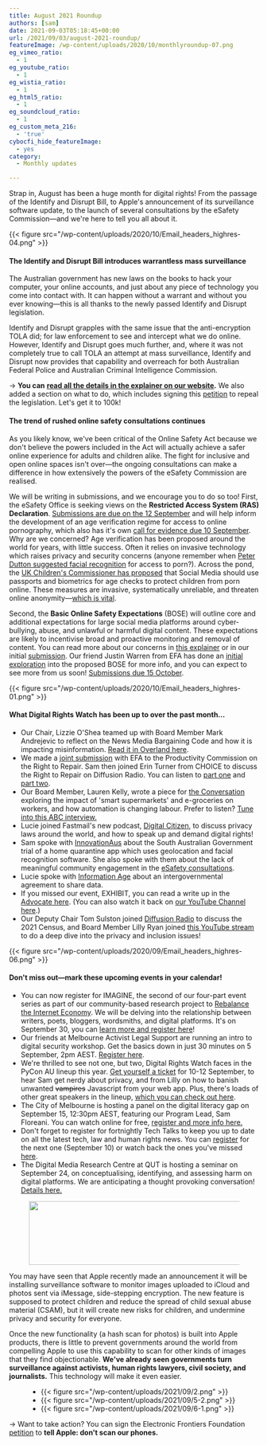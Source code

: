 ```yaml
---
title: August 2021 Roundup
authors: [sam]
date: 2021-09-03T05:18:45+00:00
url: /2021/09/03/august-2021-roundup/
featureImage: /wp-content/uploads/2020/10/monthlyroundup-07.png
eg_vimeo_ratio:
  - 1
eg_youtube_ratio:
  - 1
eg_wistia_ratio:
  - 1
eg_html5_ratio:
  - 1
eg_soundcloud_ratio:
  - 1
eg_custom_meta_216:
  - 'true'
cybocfi_hide_featureImage:
  - yes
category:
  - Monthly updates

---
```



Strap in, August has been a huge month for digital rights! From the passage of the Identify and Disrupt Bill, to Apple's announcement of its surveillance software update, to the launch of several consultations by the eSafety Commission—and we're here to tell you all about it.

<div class="wp-block-image">
{{< figure src="/wp-content/uploads/2020/10/Email_headers_highres-04.png" >}}
</div>

#### **The Identify and Disrupt Bill introduces warrantless mass surveillance**

The Australian government has new laws on the books to hack your computer, your online accounts, and just about any piece of technology you come into contact with. It can happen without a warrant and without you ever knowing—this is all thanks to the newly passed Identify and Disrupt legislation.

Identify and Disrupt grapples with the same issue that the anti-encryption TOLA did; for law enforcement to see and intercept what we do online. However, Identify and Disrupt goes much further, and, where it was not completely true to call TOLA an attempt at mass surveillance, Identify and Disrupt now provides that capability and overreach for both Australian Federal Police and Australian Criminal Intelligence Commission.

→ **You can** [**read all the details in the explainer on our website**][1]**.** We also added a section on what to do, which includes signing this [petition][2] to repeal the legislation. Let's get it to 100k!

#### **The trend of rushed online safety consultations continues**

As you likely know, we've been critical of the Online Safety Act because we don't believe the powers included in the Act will actually achieve a safer online experience for adults and children alike. The fight for inclusive and open online spaces isn't over—the ongoing consultations can make a difference in how extensively the powers of the eSafety Commission are realised.

We will be writing in submissions, and we encourage you to do so too! First, the eSafety Office is seeking views on the **Restricted Access System (RAS) Declaration**. [Submissions are due on the 12 September][3] and will help inform the development of an age verification regime for access to online pornography, which also has it's own [call for evidence due 10 September][4]. Why are we concerned? Age verification has been proposed around the world for years, with little success. Often it relies on invasive technology which raises privacy and security concerns (anyone remember when [Peter Dutton suggested facial recognition][5] for access to porn?). Across the pond, the [UK Children's Commissioner has proposed][6] that Social Media should use passports and biometrics for age checks to protect children from porn online. These measures are invasive, systematically unreliable, and threaten online anonymity—[which is vital][7].


Second, the **Basic Online Safety Expectations** (BOSE) will outline core and additional expectations for large social media platforms around cyber-bullying, abuse, and unlawful or harmful digital content. These expectations are likely to incentivise broad and proactive monitoring and removal of content. You can read more about our concerns in [this explainer][8] or in our initial [submission][9]. Our friend Justin Warren from EFA has done an [initial exploration][10] into the proposed BOSE for more info, and you can expect to see more from us soon! [Submissions due 15 October][11].

<div class="wp-block-image">
{{< figure src="/wp-content/uploads/2020/10/Email_headers_highres-01.png" >}}
</div>

#### **What Digital Rights Watch has been up to over the past month&#8230;**

  * Our Chair, Lizzie O'Shea teamed up with Board Member Mark Andrejevic to reflect on the News Media Bargaining Code and how it is impacting misinformation. [Read it in Overland here][12].
  * We made a [joint submission][13] with EFA to the Productivity Commission on the Right to Repair. Sam then joined Erin Turner from CHOICE to discuss the Right to Repair on Diffusion Radio. You can listen to [part one][14] and [part two][15].
  * Our Board Member, Lauren Kelly, wrote a piece for [the Conversation][16] exploring the impact of 'smart supermarkets' and e-groceries on workers, and how automation is changing labour. Prefer to listen? [Tune into this ABC interview.][17]
  * Lucie joined Fastmail's new podcast, [Digital Citizen][18], to discuss privacy laws around the world, and how to speak up and demand digital rights!
  * Sam spoke with [InnovationAus][19] about the South Australian Government trial of a home quarantine app which uses geolocation and facial recognition software. She also spoke with them about the lack of meaningful community engagement in the [eSafety consultations][20].
  * Lucie spoke with [Information Age][21] about an intergovernmental agreement to share data.
  * If you missed our event, EXHIBIT, you can read a write up in the [Advocate here][22]. (You can also watch it back on [our YouTube Channel here][23].)
  * Our Deputy Chair Tom Sulston joined [Diffusion Radio][24] to discuss the 2021 Census, and Board Member Lilly Ryan joined [this YouTube stream][25] to do a deep dive into the privacy and inclusion issues!

<div class="wp-block-image">
{{< figure src="/wp-content/uploads/2020/09/Email_headers_highres-06.png" >}}
</div>

#### **Don't miss out—mark these upcoming events in your calendar!**

  * You can now register for IMAGINE, the second of our four-part event series as part of our community-based research project to <a href="https://u1584542.ct.sendgrid.net/ss/c/atcYNHk4Eh2YdGnwBh-YDG6Q37n30dkALhgPTSkfC_Wo5Ky2O2GFJxmiJmR0Z0czevVFM_AI-KfW88V9rwa3mGFw3esKKa8164dE2usfOJi5PmiVePPp9Ur1nwUB8MZo68_csXSq6FzxG2zfJId0vnE2Rjc9OKKexn37XuCm-GcgDSm3mqKoNveRGB2RjH1nmxNGXW7QtYwYW8TmGRMSJOvZhDUED_MjCVk6cvDF0ULq4IXOR5vVhyHo8fDrjQGXKjCzN0KdHzwO0s-cevh63azOoLe7c331P9yM7UfReeAyeW-Mrx03nvBukeXjtC7CeWiYQwE11PNqJk3pVGUAwnh3t_OZn5m4VYPvbdVfNj8/3f0/-G5JWxrdS-6z9_t_yxYdKQ/h25/eh1GOuw8aKxJpvBcgbBEhvl42ysdUY4PZADK6UCPBZs" target="_blank" rel="noreferrer noopener">Rebalance the Internet Economy</a>. We will be delving into the relationship between writers, poets, bloggers, wordsmiths, and digital platforms. It's on September 30, you can [learn more and register here][26]!
  * Our friends at Melbourne Activist Legal Support are running an intro to digital security workshop. Get the basics down in just 30 minutes on 5 September, 2pm AEST. [Register here][27].
  * We're thrilled to see not one, but two, Digital Rights Watch faces in the PyCon AU lineup this year. [Get yourself a ticket][28] for 10-12 September, to hear Sam get nerdy about privacy, and from Lilly on how to banish unwanted <s>vampires</s> Javascript from your web app. Plus, there's loads of other great speakers in the lineup, [which you can check out here][29].
  * The City of Melbourne is hosting a panel on the digital literacy gap on September 15, 12:30pm AEST, featuring our Program Lead, Sam Floreani. You can watch online for free, [register and more info here.][30]
  * Don't forget to register for fortnightly Tech Talks to keep you up to date on all the latest tech, law and human rights news. You can [register][31] for the next one (September 10) or watch back the ones you've missed [here][32].
  * The Digital Media Research Centre at QUT is hosting a seminar on September 24, on conceptualising, identifying, and assessing harm on digital platforms. We are anticipating a thought provoking conversation! [Details here.][33]

<div class="wp-block-image">
  <figure class="aligncenter size-large is-resized"><img loading="lazy" decoding="async" src="/wp-content/uploads/2020/09/Email_headers_highres-03-1024x171.png" alt="" class="wp-image-7272" width="758" height="128" srcset="/wp-content/uploads/2020/09/Email_headers_highres-03-1024x171.png 1024w, /wp-content/uploads/2020/09/Email_headers_highres-03-300x50.png 300w, /wp-content/uploads/2020/09/Email_headers_highres-03-2048x342.png 2048w" sizes="(max-width: 758px) 100vw, 758px" /></figure>
</div>

You may have seen that Apple recently made an announcement it will be installing surveillance software to monitor images uploaded to iCloud and photos sent via iMessage, side-stepping encryption. The new feature is supposed to protect children and reduce the spread of child sexual abuse material (CSAM), but it will create new risks for children, and undermine privacy and security for everyone.

Once the new functionality (a hash scan for photos) is built into Apple products, there is little to prevent governments around the world from compelling Apple to use this capability to scan for other kinds of images that they find objectionable. **We've already seen governments turn surveillance against activists, human rights lawyers, civil society, and journalists.** This technology will make it even easier.<figure class="wp-block-gallery columns-3 is-cropped wp-block-gallery-14 is-layout-flex wp-block-gallery-is-layout-flex">

<ul class="blocks-gallery-grid">
  <li class="blocks-gallery-item">
{{< figure src="/wp-content/uploads/2021/09/2.png" >}}
  </li>
  <li class="blocks-gallery-item">
{{< figure src="/wp-content/uploads/2021/09/5-2.png" >}}
  </li>
  <li class="blocks-gallery-item">
{{< figure src="/wp-content/uploads/2021/09/6-1.png" >}}
  </li>
</ul></figure>

→ Want to take action? You can sign the Electronic Frontiers Foundation [petition][34] to **tell Apple: don't scan our phones.**

 [1]: https://u1584542.ct.sendgrid.net/ss/c/CMxF4nARlf6wAFa1PSfv0mmZ9RIuK0LyVv5J0Wo3jtI5ZEh3mY6GTWM-pZE8svpZIeHBrLnvIkk0Qk0Z2cbBMhovIMrOnAa9nR1e6b7N0wSDWibpAeMmUsRfFC_btkaERaVfa3V9WanEWt3T55YxOi1VLuQlAJAeZMVkcXj_a84SbIWnTJJI02Sz1TwhqzL20uv_ODXoi-oZzVodc90SlPUiiLmYKl3oQNRlNEIhxPgVU-iwElAMYj8b8YtknLsrlbqUYo5rru4Nlx3Jopzyc1DGeA6SH_zuc-YrSz2fTVVUz8Gx6jfDWpGVZh-72wcMWGLW_B12qZEVornchxR_kEj0Z0r_H7CqYpiKq-kwiuQPOLTXE6bIMsFqe_0g2drWnk8T__1VTQfrQCqKPY3jcg/3f0/-G5JWxrdS-6z9_t_yxYdKQ/h0/0fN2PV4G67ZibIaSA1jQxLNU71n5PPQ4D2__MWl7ly0
 [2]: https://u1584542.ct.sendgrid.net/ss/c/tTBUZwcBH_2q13Ow12s-jZ2h-gZo4dt2A0iVNlolBRzg0RCeDkaPbBIRLKDfNSxLIso-8YH-0KYvgW8t2xykNKnfhlOGcxCQ8cumpHd8xKo50B5xyPum-AKZqsbOpgd-jpH7AHZ7Tujj-i3e-4H5v581kT3BxAE3W2xrt3Yw0GTFRdEdB4rhy0_nc5bUHOX3BNORHt5KdYo29Xxv-EWwWbWYKcizTYwg2vH3LkkB6k5lFM3-nFhhJhMRHd5v9-SFh94oDTDmL38aNflXN4YulqaiTUgaoKmh81a3fFScL2Zz1aLf119iHWQLV5EYSwcPG_SVluxdHk_bhYVTSCFg9wWyHuQAe7NLnFK9CD47yZA9CnCVQxVETcwkZ3xA2RK5/3f0/-G5JWxrdS-6z9_t_yxYdKQ/h1/SlBqswRqC12iy0LaubJQ6KZP7-pFCtkcQfrRwtwmOWo
 [3]: https://u1584542.ct.sendgrid.net/ss/c/atcYNHk4Eh2YdGnwBh-YDNzIlJV4_GrH_ewmHewHjTTIeltI74MXoV-ALQFAEgbGtvHt-pCsIbFb3ZBJ14lyh_TIwUSX3MsQrResSiCibxyCtwTLtmlRXB76W0ZPEbRTSeyyt2RJKo_O2Xfd1SfP3JM-Tnm5lAxZEJAQJGfTjfzhKzJTUvfHTL0R_-F8gBIDFj4rdK3Z09ge5QMK_wivC6h8ERwnlBNnEod3t06_svrGoP6MBEdZMhwR62v-QzeAlo1-EgA09V83wjc1u69267h7E75w7d9wMZlitgFpg2bZZgP68Y8QUyzTa6pnJpvb2cUoZzXDYAPvPIpuxdbvoSFHsBe_BkLaWaOxu20KuZ0t2qGgJ10UZQlkcnF9X7sHJ-YThgtA8--lpKBMEeCIQg/3f0/-G5JWxrdS-6z9_t_yxYdKQ/h2/Mty25Q7CdWC7u11baMTZ4pAKDzzkyS6jYbsNbKMJVRk
 [4]: https://u1584542.ct.sendgrid.net/ss/c/atcYNHk4Eh2YdGnwBh-YDNzIlJV4_GrH_ewmHewHjTTIeltI74MXoV-ALQFAEgbGtvHt-pCsIbFb3ZBJ14lyh6n_kbnG4Ksm3u0g20rcrpDsYgDzePOuzpeVRVd8iFdWAUqzh0TqcNyTAFK9qhBEneoOa_x37WQgCiOe6DOCHPRGDDd0thxW2gWr3xXq8eB0ttqh2H0PctQtoKWp0510F9lBIB4uZ0XCEFAdgld5e4808toqk3yIW4GQ6UFaTnuLEVirhP2FfDE78GDBwlgBkz8jPHMohdR4HH0VaPKds08ees7YeOg6V_VLQVmwRvX_M2A-xMcqyffs0oBnXRXEJV4ljfynoxTI63bXQeZeqZXyPJk81ZhJna9lIFWKbfMhYDGcg2ZnT-2shJGgE8WAhw/3f0/-G5JWxrdS-6z9_t_yxYdKQ/h3/-6ZWIlhXtvvZeSK1aYLda1MO0tzoLiQCsYSuLdoitr0
 [5]: https://u1584542.ct.sendgrid.net/ss/c/atcYNHk4Eh2YdGnwBh-YDDaoH_YJmZr3EvCbTx-WNe0AKP-8OY0J-ENfu2AmpDkf7Jt3RKWN_0Z5aivtkbzxPRLL_yFRmuiLo9eOFWgMWuNuMKihpET9E33-LPx-vRk4_g8rTxOJ5TzM_yiK3dvYjvFNdjun-xIDmHZz-Ml_yA-2lppP3m1BwYlab0PuHmDsjRFmX_aOgKdIL9N31CXtaaec4RyL3k_0Ufmya_yCqLCZtt4yobbdUkuPfGxLtGHmUhYVK9N0yGrrPM7MFeEFRimOZvL79DWx45AAQ4pgRoL_7Hwyn0UcVaWNhSFKSQ7l7FCzuhxLnuRvoaVuh2dixrEHH4PK_-4zc0s7CPxZ4twXb6IZbKy_uQnnjhX7NVjsgMdlAXkQdn0vQPVsGC7d3feLyzMB1LVKLAqtLK0vTGQ/3f0/-G5JWxrdS-6z9_t_yxYdKQ/h4/65z0b8HUQ_z51w0opkLgD1aZxvWXA2bX3OoFrPlaOJg
 [6]: https://u1584542.ct.sendgrid.net/ss/c/atcYNHk4Eh2YdGnwBh-YDLSdG6w5LPZZek4cvZXaIYjtoj5_E_axa80V9h40eAXJRFpvdT1iLMxS78vc7AziLJWL_0maipLEk-1xnXkGX5GBu3Oo8hbpz0s2TShLB1NDYf8icgq6hBc5mwJxAqulMj1ywlXQtEjngTKDBBSAVFqEiJcqs1mTFRawT3WM3TFaMd7HR1-DI_01xXo7uyRVPHOif1WsAEYClbZSyt0PKf3SbQmHZ6fnavO1qYDP57Eq-I_ButlpJw1m-SaoahmAXGmHy7rgbBFzWHED0NrQhK_7D8VOGRDyd0ckbOOWEUZLcMmVhP43ezvUhxDX4z_Oz0tGXUFj7TkhOhdVQUT2_kSoL2L3FwaaVbCH-OXPwychjDYJfsbZxdA05gCkMGHPrtakz8odd3HxEzY9DWuavrA/3f0/-G5JWxrdS-6z9_t_yxYdKQ/h5/9EhX-ZRVLLf7yYVyHFDGDB49yVBEjUY8HkKzN5hgG5s
 [7]: https://u1584542.ct.sendgrid.net/ss/c/CMxF4nARlf6wAFa1PSfv0mmZ9RIuK0LyVv5J0Wo3jtKupaUP7fEDiszgkV52AIiPIqzsTTc2WnzAoHQfajpPNhLv5NVl5YNKPotMc6ahnTgBxN4X_2b-O8wFU2WKCglFt2fptx7juto40ZX9OX48LSE7_k9UdLjfj7Rl7YTNGh54JSGHPIDjMTv_7W1U8qOHP1HJCsuP46Haebf0LZJeot8Hzpto6JBWhzInby110W1BO7PuzKuieLlKTtdF0odu6b2WzIgmFph2UwGVSPVtKQ8-7ddDZEY799wpE9VPurjHrSQVnSp2rxIUMcG9-WHUg5fntXkmhOLnPm44JPIgh4c5OTfbR19YAgMYCeuUWe6cv-cwPi6KQ1AWBMDwm_SlEo6bMLAgVufx2X_Y44M7Hg/3f0/-G5JWxrdS-6z9_t_yxYdKQ/h6/yWALZANSvWsNTSGQoMliUy4qx5hFEnMQRWtP6lqDATo
 [8]: https://u1584542.ct.sendgrid.net/ss/c/CMxF4nARlf6wAFa1PSfv0mmZ9RIuK0LyVv5J0Wo3jtLPXabnO7pZHM0rPPHVmfVok7BjJVqjFsnj57h8bo8V_K7viZDIjZvEVHlSuRwg82-Pqsbgj4WNJLL80dMSpMd6erVkR3gk3JIkrI9YtFv8p4IMyzeQl-xcCyHLwys4R7_BXNi6PvgnxdW3hT7La339oL0DTxmOEz3DcSxABoE5frmjVCCYVdkdi6Hc87dlCRJ1BF12Zfzg-105A9KS_9csNxI21PUtm4KTxw9-mn9Wr088_Ri-a31f8aQDdxAX84dnxDT8PPAnAZuZurDigydHp7OpZXvYgvwTSwNz1uMAV38lPNcqdiX3YNNogoAXRe7pcoLpaI5rbxiJVWG6Jg1-/3f0/-G5JWxrdS-6z9_t_yxYdKQ/h7/PR3F7dcN7ljJOyPcJmw2m3-js-ivIXDytHu8ylYdXSQ
 [9]: https://u1584542.ct.sendgrid.net/ss/c/CMxF4nARlf6wAFa1PSfv0mmZ9RIuK0LyVv5J0Wo3jtLPXabnO7pZHM0rPPHVmfVo8jokC5nFEEUacXPWEAWPrWQgsCtuttyKUrv5gP402yzAv_9DYB3fa6knmGkEP5M6tHZgMuUDwzcPwUTakPW92a97tUN5p0VHluOpBQxHKk-wiXT0nvzwWCv4RQa2L-Hm8pKe7Cr7Rui6ZlS3M5Q8b24TzNF434hxJsaEUR8F3MS4jZNVSIBnqpmAkZW5vwOsFF4EzcpAnNWwGSBKRV0fTe5G-oaoFf5c0OEpTzlPYe643h5NgCgtn5lIrJD9DMIRBX9BgztjUhL0DIO6EW6ikf0aiNi7XMsbrcFwjNsZhxOPFxqjrhBiKL9PIHUPVNXb/3f0/-G5JWxrdS-6z9_t_yxYdKQ/h8/-gPOvveElRGbZEhieBQdiHWyu5SDk4eWKCSnoSKdqVs
 [10]: https://u1584542.ct.sendgrid.net/ss/c/atcYNHk4Eh2YdGnwBh-YDH6PdBFlzhhP0zp0lyf7OcIoi53S4UtezRH3WV6SVzmIkI6fTUlncfjc35GCqZPt2-HtHVxGK_m0eF3oELdgM4S8basKHVwtGwYmKdQUx-ZurCuHC4LQQwEaQdkT9iQMn1KC4VFXiQL3U5tamYC9Dl50cGwEyQETWPIzczHAG3nJVkXuTyb6xoX7bazF7zvCw_6Z0MyvwDKC8GiEqJf-rR9TCLOZ8KOrDPY5j3b5uIIKL2nYjzWkN9o7MkprCSEb8uU-xEK4Rk3YHuGTr6mJ1bgzWP_w2d_7roCIt1OFr-cr0bg5L3tOrDz4zitW9Hq9qA/3f0/-G5JWxrdS-6z9_t_yxYdKQ/h9/hNKh2EZ7coEcXI_eoR7ZsSkQtYK4Tx8LCiR31hwt1os
 [11]: https://u1584542.ct.sendgrid.net/ss/c/atcYNHk4Eh2YdGnwBh-YDHHVhY_WYZr0unFUrior1hawU3DWNe7nLIodD10jnwzA0PV_jqxIxx33PfqNumXA9i7DirCHNiBV9ihESTd5IizGidNbYawHFknhgc7Sel4FexUyIR9pEa0I5AzWdtvtaAScDog5rnKVULBoejtYTootz6eWKj6Ld0pLppZwNg3wGrtIHinLcxVtjuqAm5uKliI0s4Bu0Z8pSWx-A6_PIm5xL7HIKtCthYtS4j8msUWp8ZMYGXjAE1FQnxnTPPtsYKd1LaVsVbI3u2A-8mQsjyV4UsIYMJtlXNZXuNmimta9LxNlqw0SIL8N6FHH_LAPrXWHvs83inajw6YUKOzCKJOUaRFGiE6s6RF_XkRRWEOcHqsHiBRYmLJ92W7OZQzh1wr9gsuz6tjRsGorHI77zbR6Tny5IixkrYwlhfMVIC2iV24rcm_VZ4HHUeYR-SyPxg/3f0/-G5JWxrdS-6z9_t_yxYdKQ/h10/Z9y8wlGZjtMBUS6qaSFoH3ZdJdvu_kfBwmMsw4--w7s
 [12]: https://u1584542.ct.sendgrid.net/ss/c/BqA3LhzOFl92KwaVoz69N0qR3BWkZXYkjMRYGJoSlafminNO8m4Cm1r1Tvy7j9QQJUHH1h1Nen3zFURLn3evw-QHCCP4FDfu6srNpR_QVMiul1onL5oOs_vGmBiwvTXQzhd9ZTNtuP6CDmHLGqMxsVrZT-KgDyR5K7s40DBzqEC0Fy0c7meqpBo_r_j3rqCmeqUHzaCQSGt0ZJKOk8iQBscQONcrlVxjT8lO18BgZmSO9PmlH_IRHkCHNQYq2NhPt8f-ARhD1TdG5PmedNni6OkcBy7PbsshWxvAq_B_I1E3NPtcwBg0O5pgpHxsso3hdHvhW-cKHAQWDl1jE1OA4dElBKNWdFbMdv-5fd-mK84/3f0/-G5JWxrdS-6z9_t_yxYdKQ/h11/BwogsLvbUZfbh20MtAPpGp7jFiBFhXmE1V_4gpu73Hg
 [13]: https://u1584542.ct.sendgrid.net/ss/c/CMxF4nARlf6wAFa1PSfv0mmZ9RIuK0LyVv5J0Wo3jtL2E9b-MteFm1ah1lzclSvP-AYyBdGG5BZQw2dwA4fa5VNdKEIugTsPseoRFBBLXTH_pLD8OSTwN9hUv9pqxEIpGI10iIMxziPl4yAYVYvDj95tN2R4afwViw70BOcWMzNk1sZWxPGw8Mpaw9Ks15ShnISX3hcMC_n99kKu72QOb7Z4ZUcRXkxUn-fv-iJNU-waBs_dgf2Mh6SnOTZORNCnXdWek8HYjk1WG3orYvtRnK9kM9AH4IyegP3FgAXkXBUkMBCUiLRKaKKN5DciMfrylWCx8saeZ3LiDE996WuUjhcq7TGIJ7CZSUgbpp4j_OYNKL6TSNzFbVFOBCOgcxdm/3f0/-G5JWxrdS-6z9_t_yxYdKQ/h12/-3WVVS9_0KqwfrS1PP4ILtNlgBdtavEnPcLsdcZRK_o
 [14]: https://u1584542.ct.sendgrid.net/ss/c/atcYNHk4Eh2YdGnwBh-YDMittZ4N382OD-FXIX5Y7Gpr88IqgFxlGw_zZLzRHlsP3VNrnc9QjaIfJ7HQQ4FtuEi-p-nzQYMjbQt54st3frLlNNo9_IN8ojbZMapAbbA18UY2mgkVjgDbTJMPN2Lk7Abp4JGuXx8V2LlRhhXXMSGbiPtgN05tvqvO0slVaO5xK9lWYMDfgbJQRC_ex-NGQwUW6-czYmNUltFJrAnhx_b6z-ZF0aoCp2HaJOYQ696XP9iDxYi5vVDeC3SRoEdaY2A2j6KhNxkAENTI7zsnhDM6TnsoyIhvJC-QgtidWtnDdVnmF5FJm1gZviBR2k5YNRzTle7TvczCJWKSU9CjrTNX4Y4IPRo8nJR4HIThvJgP/3f0/-G5JWxrdS-6z9_t_yxYdKQ/h13/EEFg3LmCdjXqHqdGMZesrEfAbVdIU4w1x1SaX943goY
 [15]: https://u1584542.ct.sendgrid.net/ss/c/atcYNHk4Eh2YdGnwBh-YDMittZ4N382OD-FXIX5Y7Gpr88IqgFxlGw_zZLzRHlsP3VNrnc9QjaIfJ7HQQ4FtuIC9hOsF3WLpWQaiY7rR_qaZb1j1IO3vjtZDbIA4id2KJepUhUXu0VYxt1N1itWIgnG4xSGuxd3GYfJ96g_j3Qt1yA59Cs3FEjD8Bi8Ll2MFCqtXy7wWz7BPS51hddiXg6MUQgtNrwnUoxcqztfyascBR-p3-vckOUBEV2ZeL9yVGlk_wglWwoA8cc4d82lanO9qfFvgxHn5rq2ISgubLKYJiOfynZYwiGAw1oBBx4d7iP3jpfdcO1tMYzWRFziOmGYUHevHAgtz9lTP0yAvxlUZWl23u1De_qGDdkI8-gRA/3f0/-G5JWxrdS-6z9_t_yxYdKQ/h14/iKGjKqx2GhjH4-cQ0LxMWGORWCk3rGA93q9hJNtOYS0
 [16]: https://u1584542.ct.sendgrid.net/ss/c/dSCQfi9FLISmU3ZE3bfPhpEZLgq54by0MoL0NR3kZZQYyVreyn3vQQ6GvAMlmMakj6GEKm2GIKXYOriDUGJiN3Z6CSm4GlSznZbFL7c9Yz91vyHPlm76HwLD4HVF4_s93urph2Jo18D7SmMpIhcvvPn3kZHMsCoby8BoTXTZDuNI4MpR-HYUa9H_Qm6-RoAeZUJrMI2mhjgHceL0JdhFYvenpvJ1oLPnCAWthJ7RieRqdHFO4CAM5UnUeuQbcCwq2WXEJUpDdI5d6aZqZoqp0h4UuCseON5KXEcDvXLdema27N4tpkFnEAacWD18anC_x7GXPjc5Xu6F9qfjn2TjAcib6KWbgMk0COC_1BBHfPcue-Xz_buDXu6f_ub_52PJgPsPJUkib4LCilF10nAHsDqnJv4fzub9QwBe2mFUeyoKgJ8FcvKg_5fgYlmeSdintHyxiwYdQbnyRHuEpKXphw/3f0/-G5JWxrdS-6z9_t_yxYdKQ/h15/Dgb5-XK-GmLsFWGAdFhnzyl9rS23IlZ6ru3x0pry7Sg
 [17]: https://u1584542.ct.sendgrid.net/ss/c/wehEm_vu1NBVXOKYSqOxTEzK9_VzT7xCtH-GNYpHRDQs_Z5AEnnYFuK4w121NVUb96M_lpLpNS7DHi5nhot_6XTLpS1NEG_u5WRzm3f3RIs3_MmYKZJBbHDN3FTwZjm2eG5KKyDfWBb9FKrqPfajo0wOxizR-Ug93CP25NgcGZG8bGcpQo5171mmrvSIhMAkT0bLMUIQELJQQIuFsSrqxr-giszxZCyS23OdOjDjs1BU48_wFM3ylBY0-Na7-B6IF_UpaIXLUA86E1Sd6vZ0hu6zhOTGt0hKGb9TPz9WhuXYJ8n08AnZ2oDT4v2ZJ4VWMdbP2KGr0U6MkY3J73kp7TkNrExPHA_m9lSf_uxHU7_iht_gyTlpnRJ9EvixyhTCMOJM0WeLyd-EDJDkbYwAPg/3f0/-G5JWxrdS-6z9_t_yxYdKQ/h16/uys-21dKAN7TJaiGtPCABIfTQbZqbaWnCQRioIVOvSY
 [18]: https://u1584542.ct.sendgrid.net/ss/c/A7GQnnr_XzUYyessq5BiRKtLSqfnqMBhcUEGVS-L4hRZwCV8d1Xl44aIrTl7FJ4HLsWwb7K4sjEst-7Lc2DpKS6BAfaa3hNGWIomAjGcFfyJkTYqwGitiib8GJRUxF5QGhxEVDPuUXDow77PPtfoUbDk3MSpd8ifAk1b_Kl4NqXFhSakoWgT3o8arqC4nF0wfGJ742mMdUG9nXYrQYllwx0CWKPTb16Y2kCpSvY_aPrhvBpEF8035bSzVF75PJIndXyDXQWb5LR7d8dNC1qM6aOKKMy07L-OBJREvzKH753Vv2QpzcCBNcQXE5l1VATa6Ehztq2CEUHuIyTsY3iWDAceLgM5-ZzvuGxSuXRcudo9TTegx32sE-TIzIsIkMXfJg51uYJUVaqPga6Ur6RLsQ/3f0/-G5JWxrdS-6z9_t_yxYdKQ/h17/bkgsDzMs1ZfbL_cMkI0KaIpD96UerG1HsqB5SUt5w_Q
 [19]: https://u1584542.ct.sendgrid.net/ss/c/atcYNHk4Eh2YdGnwBh-YDK_gpTaIVkfp3JTnTCw1eQ_J5wemq3D5IS-Lma4G1LNcEykeZfP6zrZkx5-pUsC7R1FxKUbMvu6RDtkr3QOTO_oPKOT_TXaJWj2hJD7-lWuvSt37HnYnZbZY1p5w4BcwDnh__8t18bWEDNCNLPhpVOlgbNSewPoy2q0AM1_3QB3MB6Z-Tuocry0k-nH0gS7q26J6jGkikq5S-IYL2dAItcsagHb7jIQ1kK_hIoLJCLOFL1ap_oVSB4KJS5EL3n7Kgiy0H0z7Q0Pm7c9rbaSVJT8OTLb_X2zooFDruvyI23G0ljWdmQnQ8OAxECsQHM5TFZmpqnkapXSQDrAwm-fUbR_ZsQb3DMvR32--IGKyPW45VGhxdMnTzlCfur_iWG8Ly0f4SInNtH9UJXwHBjRjc_c/3f0/-G5JWxrdS-6z9_t_yxYdKQ/h18/EjuRFOxQa4l3CQkwzvcChsSn1F7z6RY3G7VUx5-IIfI
 [20]: https://u1584542.ct.sendgrid.net/ss/c/atcYNHk4Eh2YdGnwBh-YDK_gpTaIVkfp3JTnTCw1eQ_KK4IKs54jKVxV35jBmEqTBagLwSgx3JREghE9fHaB4Bp4TK6XdE1JsipnoXZ7uXvmTVRkzqY9CK4pGnafq8Cm3T35sgtARz8Y3DMcIPeXdFhhr_6rTVd_zlXf68wLpID5SMCYHkUVAOmyKUKrCTstPiXp1ZyVfj6u5XkEdwhqyvWL-0KpYgs-ytj8qPseWcPaAUrHAR3l4JfuEe5iyVfFmK_rTZ8U4Zm1mU0PpLckBov3ID77fgYhwcnR5uFoyJcXzMD7qq5I1dKU4-IKuQuzbkWwsF_iJw37rKaRuK9vi1MbOWr5tOzURUH6yk6I9fFoYwtHMf0uFazDxKPpU7CmcHPJxoCKoirhVA8-Oa6QIw/3f0/-G5JWxrdS-6z9_t_yxYdKQ/h19/cIXaSXy-ODBgBLv3l37wwsUzVd0CjxeFQ1jLUkRCYKo
 [21]: https://u1584542.ct.sendgrid.net/ss/c/AmCPGAa5TKCV0Ya3nRaidIJyYtK-7IgG5Wz9OKOLg6Q05rTTgJUfnv-0eQMRSaa31OGJh-L40CTyc-DtXLBNDZP0j_UBvFbx8D-I9FMJcn5zY1_PZ8JACJSOUh7S3sH8azAZA1LrZ7VYCQpOBUy-w9U5M2wRhlhct2ozKFklqAf4txXlPSIPg_nVHaSgcaqCYT6PTtv1NJkIW6_sGyfXtyy1ndwU18-AMaGTaEoC8AknSd28i14kudDDhriy1220PiaB6_KAsTcoQXZdByhQP3AMGow4LqW6l1hLyK_yIkS1fr2wsYVpF3TJmNlXX6kW-U_Kx-vXGTUpqdJT2NFj_ZigcmAN5fnq9VMwjVHrp7nM32tW4Yh-0xRg04Qjwe3mwnEtPboFfuYSxfqSg0iASA/3f0/-G5JWxrdS-6z9_t_yxYdKQ/h20/IqEqzHqU4pd8NuCVVcNjInbzdiH0Mr1kQ4Mm9txnakk
 [22]: https://u1584542.ct.sendgrid.net/ss/c/dSCQfi9FLISmU3ZE3bfPhmpcpYsTOuQywtFluIV0gJk1cMIxN8eO0Pwou-sqMthu_RPKLgGoT2PZoJzw463i8ln5s6-nBGqnQGX9WxLc2m2KQznBc32WBt0RtGPOOSXshuZgqASyfljbAqoJEQTlZV5FONZBLapZU2t-H3W6gC9jE5LMHSbgqkj-0KDa97CmHOOKJP7LW948NM5QsnPCOOwGWZEkiUEOSu_y8VT08rnffEqL_crwoNOpBeMvpD4FQGF_63f9K9P5zXryPpiORjS6Ilkb1tM4N6uAXyFfkiNe4vOOyOWUDN4b8aQN1bUab53FPmP6ih6c2AvA9l7TWP1EJI4cx7vsQxJjKMu0KJD-19kTIfDW2kTJWqOTZp8sWEHuuWthYp8Y8KlLxG8gZA/3f0/-G5JWxrdS-6z9_t_yxYdKQ/h21/1sN3AIdlv-ozVYzbzKTd17_sNbXQyC4T3zk69jDcEOA
 [23]: https://u1584542.ct.sendgrid.net/ss/c/atcYNHk4Eh2YdGnwBh-YDOJPR4Z5lDybbWIPhQSOR8FZ9Lb0Ykl6e3Qfx7VBt4t9SmJ0k_splof2hLuK9LbLOGzYazUZ-WeEgt1FMiIS-jHyiQ2EyhWwffZNMkPdDPEqfePl4fjltotTK03qx-LkdfD05PAMSSg5ZgNOzgFIqB1ivOKJwJOMTutt4-pLyr1DPPCcFNP3LMoqWg0xhw-9Wipr6ynhWimDXzqKnBz-2uEXoz5hxvl2pLiRLQKqAyBEgl2i4Cp31k8hN_Ydz6uNqPWfa2zNnkBxwHSJuDs_Y5rNPSaZ94mXT6IGr9TiPeCnrcqG-k17EQO01-UFLzFgq-JHfHHxwwFNbSmyZAZ5yOs/3f0/-G5JWxrdS-6z9_t_yxYdKQ/h22/IKqzH1E6rt42yrdKItstKFQJhelsihr8QhXUuNAOf_s
 [24]: https://u1584542.ct.sendgrid.net/ss/c/atcYNHk4Eh2YdGnwBh-YDMittZ4N382OD-FXIX5Y7GoFZGWb0x4HPkQscThMJoBxxzAlgB4iSYnkY_EYdYJm69wkqowPi3LjrbNBSM0h-2Ri1HmfnttWZoJ-7VdnySe0A56ihxT0Ci1VuuwDsMzf9BEhZMTrp-g2jyyAfXTxVGHuNirTSFoQtiVuuslVVDNjMAXs59N9TyCiH4P0lPTlGwdey77am6GJRvRPRpnfixwAwiKy-coHqLRFqaYcE6Vd7iKUObCpGFjllPuzSmqRENhgt87464xYGXyABTgCnPMwOrtrU88L0S7S-T238QlpDNhDJELwiI8RzyG_iM01zhylQVZgBcX_dhXJuYHKwuPOCxCXyl2W1RWCvaJ5UtCD/3f0/-G5JWxrdS-6z9_t_yxYdKQ/h23/uQB225JQ1hWdH1RDrM1tdHJXyr6Tr72Zr-ZOEW0KRr0
 [25]: https://u1584542.ct.sendgrid.net/ss/c/atcYNHk4Eh2YdGnwBh-YDOJPR4Z5lDybbWIPhQSOR8FfirYq1256ZsseuAdGO0cfR-fWLwwIUywcmibzgTOmV5hjcVLynW-TL3NUwbOUrodaJjOlxOmWh_ZD9L9-0OKAXdi11qGMdjNitYz4OhA_NNtG_1Kc4ekDkelaYs4p8j9I8VegWdFvgvQ53pk0Te4twpQbHJRDZ6Qs6CqjDPMFy1hQRpl09ylYLbgVr74ePdfteCcQT4OtEkc3K_--hoDbJpW9Qt9kHahDy7Vv8SBPb6rBsfvFVYwz6WA-5-1HeJYdAVaGhTZqGIVhoESIrczEBUgWs9qz-sYsx-SQdyaqxA/3f0/-G5JWxrdS-6z9_t_yxYdKQ/h24/yZ28jCLHY8G_DmSohqIqD8ermchyKG3bL0bbe5Prt8M
 [26]: https://u1584542.ct.sendgrid.net/ss/c/CMxF4nARlf6wAFa1PSfv0mmZ9RIuK0LyVv5J0Wo3jtI5ZEh3mY6GTWM-pZE8svpZhElJjsOaFZdOMIrT61z1qdvhANDfYQM64EF4WHmewqCKeJmrLnB4P3hvP41u1RH7rXaR0UAoqUGOz9KoABIH1oaCqTrlMqJaMJzwYQ-Km606Kp1GROTL66NCbaFfqVnDEwDFaqbVZgLhlNFvj60qCG0BBihtHFwWhs6HWMY3XYn2r8pGMw54fiCL_5OUrmclhcBu_t1-Q8DFowWlf3DC-RQ1Upk3xEviQ8XaQrzBYaeXf5Ukz-HLXjqHLO-Uz-kLk4edMJqUU93de1V8L0qSVh5nPOqiQgKc-PYG9wdP_QA/3f0/-G5JWxrdS-6z9_t_yxYdKQ/h26/hHBWlxcmiZJsUQTZfvOD_0cdIdVFDf2sszgucNelUfE
 [27]: https://u1584542.ct.sendgrid.net/ss/c/tTBUZwcBH_2q13Ow12s-jdQBCJrvXGU80pi8yH6rEJyWji1ixaxJMNbu7ovasyyPaxld4zIZmfaE2XR2qp7FPVh1KPsgiz6dKKB5clU0waeXFEf3UpYpSgp4GJaB5tmqVWmtggydvYSodlkrIIASd2lYPigYtOf3xaeGTQAPbBrkzyyZoMvVCtdbwpMOeGNt3OnL8XC0BYhRDMy3lJ_AwlxRCe_aWwrXOWvDkY6ksKjWyF1oVtyO8q1hQ5P_GobpRcoIxriM_I_8sCG1dLvj1ds91a_i0QT6mzaxtd2uTm0Mr7q7rerzqxQQYstREWJH0SSG03RmRlxzNeBL30V95ESd9bcS5hIgJ3Hdrs1BBYrPztHzzyb6o64bG_6Pwhtx/3f0/-G5JWxrdS-6z9_t_yxYdKQ/h27/23sxrzlxUMOEPTVcR0e96mYJF8NA5inpqkGg0WAhIpk
 [28]: https://u1584542.ct.sendgrid.net/ss/c/1XQbiUZqIgkFRQxQopJGKcsjBbt81DgQMM3GBsB3dwCbA4w15ZB4gOfaf4j6P-5zGra0jQBQ54aUq9vPubMDMALt1N1veXnz8HWfnDLEgV37qG1TyjrCRsd72wEttIzd_3oxkF3VqVSN2KdwWlVczHrZ1055WX7A7bh53gl6_MKYHoRkmGo8aGQHopJBrHiKSaqaNcKbfeImnF-SQF-YG8JRUEcA9uyx59WhtVd2x8bTzB8NgyS2fWbjYHsSLOGHdciJE6LIzVXvlczLxy4ym7ALi7pYN_QRlYy220lm8LnX8Ak7Dmy_r7jf8ZD8bYzQ3jMxgMY7XNWDbECu525bpA/3f0/-G5JWxrdS-6z9_t_yxYdKQ/h28/gsdYx-vNLEHLYsb7YNnHpFaNBF-3TTJbsA4ZSQhYPGE
 [29]: https://u1584542.ct.sendgrid.net/ss/c/d0u-cuZonXkeOiC_2_db8e4oAPUHZWLxFjb1akC9_i2ptjaYWQVOpfc24e-zCN038E1e-Akn-xPqLjZQSq9_sc29OoKUEDTO53YJzGwPxJEiaoCG7mfzX8NQC224s1srnvOWkTNPyH_OuAKtraTldoVxj9M9uYXknFU6fa4j-9Ivc4ERePU5APKPeeXPxceFF1m78Gu7CSZFreVK2f4ZLX3sbciwYmeIsoc7ZKqgHIlgtVbrUQmQB1S20pOUaHOeVu9c8yaFYvyc4mbrpTxLi00217UD1A0hrKIGxKx0z100yWEPMvI_xDwcq9zaimgAY94bfMLTqqD4OFQU1BIleg/3f0/-G5JWxrdS-6z9_t_yxYdKQ/h29/l4QMsfQxW2OcYV0-dmupUG-lc2q8JF_KH1GbDShp6mQ
 [30]: https://u1584542.ct.sendgrid.net/ss/c/atcYNHk4Eh2YdGnwBh-YDABzugTiwcjjQGx0z-E6xUUfv22nfv8cRInUko0bf4P2h3iC4OGKAluzk2lA5yTecpCpEblt1LSbgJkqEaomayzlBovqK5zsSVGMapAF0egvFsgWBRODJD_PdJjz9Fg_b64eY5MA21SKeXCrj6nTacZdMZN_8631dMpRndjn8FKnTHErpfXxe4IAO17asAnaIbsGSquIlx5LxAkIuQbee_5jG-VPVA1jrfmUhaFhvgYhmc3GuoqdwRlwhu9njNS0p08KQDjfik_hwa-pbPzrFSaOI65KGKAVu9aDPi-eiQp8Mv4MBYwnREc4KYZFJdp5G-ehouAn4mE9_c4gHtO3Uw5XnYlKBlTRI2p2RYjL20b83lgbJO4CmwSMqFY77Z4MqKfwQo7MwOyfgHnUVs5vAjH4dNvSBn-_Yo8hAJtq-Fro/3f0/-G5JWxrdS-6z9_t_yxYdKQ/h30/trRQGuX-mXEhdnMcRyh38-xSJv2IQfmqJuWkZBNll1k
 [31]: https://u1584542.ct.sendgrid.net/ss/c/atcYNHk4Eh2YdGnwBh-YDGPAHpOHpqATgY5qrC-ZkjbHmRFyvB60vx1jk9VZdEGKjQ8CCpCWsYRAMkb2NiO5NIQbjOJfGlVTR9WetdUaxOUt3i90yxJYJiTz7Lf6N1Pu1GEOIJj_pjJQSsQSYB_eIvXEwm8j4kT8acapf6g-i_KVT_IcWGeNKJftXzOHvkVdts8FNFYNcBnF-YZ1aZ_OuCepTnPIaPdnWvDgTGKc5RIJssEP7wENT4JbyGHCkiJaupzJ724OfRI44dilyyMf8fwZoH0nP29P0HULSxYqNbdMcmWV_nnXNjSDKXhG_dGHAQ4eh5YBWSmFlw5uA95ctO-WAuhCnN5apugsXpbBDFPAniwsaKBkjBExQhPfEbWx/3f0/-G5JWxrdS-6z9_t_yxYdKQ/h31/mHWjEfMWKmTeTMohUi1Xi4ZHYCDkOZ_y4t9dslH4JX4
 [32]: https://u1584542.ct.sendgrid.net/ss/c/atcYNHk4Eh2YdGnwBh-YDGPAHpOHpqATgY5qrC-ZkjbHmRFyvB60vx1jk9VZdEGK4N68n6JfgdaVtqvcaluRu-SmYYow7LwemDGk8UR6OBa7wler5JuKqYibbkCM5UeqVbds05KXJdvyHcGDrfkxsQinA7zCeFzZz9FBpRwR8ZkJF4HuNhlLrsfLAsCFrpuYp9RratiHlqUV8FBklMYmobSDmVZJ-xI46VITYwFEddxIRC5f9U0qfyvowJsjLGhTYKjYXSt3dk0zd0EOJCgoaHJzTaMN27bHXttGKPXF8v5XxZ7FUvuXQEpx-7z0TfzXDD7m63yQZCJm96JHngTtKSyEbZCc3dcQu4-fZW6Kvko/3f0/-G5JWxrdS-6z9_t_yxYdKQ/h32/0fURdk7UBe0HBxYqBTRyD0xvzOYi56HcrYGF6kvedoA
 [33]: https://u1584542.ct.sendgrid.net/ss/c/ZsYp6Jc2ATNP3MkVzvte6ON97mTeKu3-_8Do9WLXXA4M_j3-Hax6n_jsFP11U0UMzVqaRJCYf4t7QvqQCE1OmozAQ0rYncKuBopi-cUeBregCTJvQOzwUX47CcrPXJpeKMikmMYpWSMr9gCJ2mCmwVAoFIW_HHkMuMhLyquXgUukmgMy8vdTEi4sBeFxTBkgEHbx9CyR-OCrCWG6JUkFGlCSMoEak1J5kZ6fzWiUOK5g5oZxAB3o7uZDiIN-kXpGAygYf7SEX_3UtjqGx8WW8peNFrhF4X0--To_Q7jFkxi9UiGyQIz464UCklxqC3Pgb8CcRQvi8zxOymxdMsVuzyd-WANYSt1mZtBv5lwWmUQnrAKXCrbDzbc01s-9hdBUF5joODhhwMzcwdIr9f5dB0HAIaHtZA-eCFj9N6qFOziFeD7J6NiYkPM_m-tyRfzMXAfyl-jzNyG1FptRmFT8CA/3f0/-G5JWxrdS-6z9_t_yxYdKQ/h33/qqWRtOleaSLXD-i_GGo_CbzUQCLtE5yATJHRdjkZiNo
 [34]: https://u1584542.ct.sendgrid.net/ss/c/P8Elou2Rvc0qoMPEUZrMXVzxqg1obhSTjaPz0JDOnTzHMJl2As-3vhEGYEkVjJnnp-D-yNlpYO6v7AFlS10ta73VICcdvGeUXJ1Oi2Y8MjDYw6jtvOL-OwMxSPr0d-tIkrrsW5bfEmsVt5XSdaQNTBy1feYsGcH_DSVpR9jMVpA02Isp26h2X0Qt2iZ7w0jhkeo8A4bU9S_xBHnO_vS4bus_Ylyz79K8JRkctm6HnwYQJCyOrRLK1uY2stb56Nd6BsICIu8uf2EJpAn0QVqn4Zgh4Wkb5eTS2mHAsxcLnSF8fQd9fJEhrjNi8sRx7nre4Nj08wXVmUHjtwvMX-VFYCiabUoQO4S7BoQ3gLtqguA/3f0/-G5JWxrdS-6z9_t_yxYdKQ/h34/U2tVACY4EPiuaQ_V8oyryoz2A_vFGUxR7Hiwr0SbTxc

